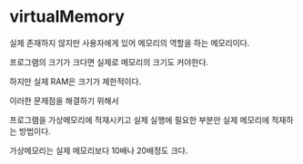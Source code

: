 # virtualMemory
실제 존재하지 않지만 사용자에게 있어 메모리의 역할을 하는 메모리이다.

프로그램의 크기가 크다면 실제로 메모리의 크기도 커야한다.

하지만 실제 RAM은 크기가 제한적이다.

이러한 문제점을 해결하기 위해서

프로그램을 가상메모리에 적재시키고 실제 실행에 필요한 부분만 실제 메모리에 적재하는 방법이다.

가상메모리는 실제 메모리보다 10배나 20배정도 크다.